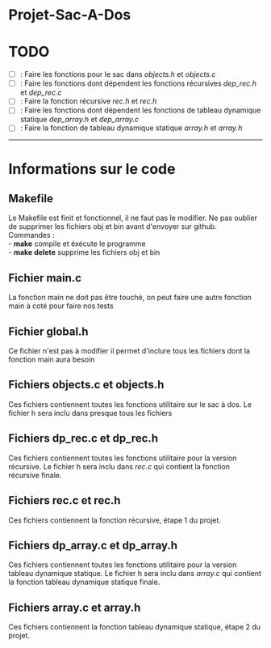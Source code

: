 # Projet-Sac-A-Dos

# TODO
- [ ] : Faire les fonctions pour le sac dans *objects.h* et *objects.c*
- [ ] : Faire les fonctions dont dépendent les fonctions récursives *dep_rec.h* et *dep_rec.c*
- [ ] : Faire la fonction récursive *rec.h* et *rec.h*
- [ ] : Faire les fonctions dont dépendent les fonctions de tableau dynamique statique *dep_array.h* et *dep_array.c*
- [ ] : Faire la fonction de tableau dynamique statique *array.h* et *array.h*

--------------------------------------------------

# Informations sur le code 

## Makefile
Le Makefile est finit et fonctionnel, il ne faut pas le modifier. Ne pas oublier de supprimer les fichiers obj et bin avant d'envoyer sur github.  
Commandes :  
    - **make** compile et éxécute le programme  
    - **make delete** supprime les fichiers obj et bin  

## Fichier main.c
La fonction main ne doit pas être touché, on peut faire une autre fonction main à coté pour faire nos tests  

## Fichier global.h
Ce fichier n'est pas à modifier il permet d'inclure tous les fichiers dont la fonction main aura besoin  

## Fichiers objects.c et objects.h
Ces fichiers contiennent toutes les fonctions utilitaire sur le sac à dos. Le fichier h sera inclu dans presque tous les fichiers  

## Fichiers dp_rec.c et dp_rec.h 
Ces fichiers contiennent toutes les fonctions utilitaire pour la version récursive. Le fichier h sera inclu dans *rec.c* qui contient la fonction récursive finale.  

## Fichiers rec.c et rec.h
Ces fichiers contiennent la fonction récursive, étape 1 du projet.  

## Fichiers dp_array.c et dp_array.h 
Ces fichiers contiennent toutes les fonctions utilitaire pour la version tableau dynamique statique. Le fichier h sera inclu dans *array.c* qui contient la fonction tableau dynamique statique finale.  

## Fichiers array.c et array.h
Ces fichiers contiennent la fonction tableau dynamique statique, étape 2 du projet.  